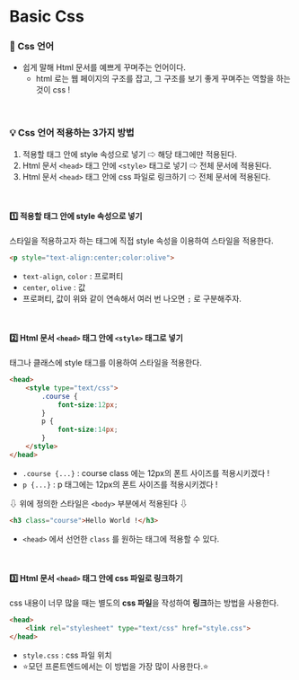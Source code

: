 # Basic Css

### 🎨 Css 언어
* 쉽게 말해 Html 문서를 예쁘게 꾸며주는 언어이다.
  * html 로는 웹 페이지의 구조를 잡고, 그 구조를 보기 좋게 꾸며주는 역할을 하는 것이 css !

<br>

### 💡 Css 언어 적용하는 3가지 방법
1. 적용할 태그 안에 style 속성으로 넣기 ⇨ 해당 태그에만 적용된다.
2. Html 문서 `<head>` 태그 안에 `<style>` 태그로 넣기 ⇨ 전체 문서에 적용된다.
3. Html 문서 `<head>` 태그 안에 css 파일로 링크하기 ⇨ 전체 문서에 적용된다. 

<br>

#### 1️⃣ 적용할 태그 안에 style 속성으로 넣기
스타일을 적용하고자 하는 태그에 직접 style 속성을 이용하여 스타일을 적용한다.
```html
<p style="text-align:center;color:olive">
```
* `text-align`, `color` : 프로퍼티
* `center`, `olive` : 값 
* 프로퍼티, 값이 위와 같이 연속해서 여러 번 나오면 `;` 로 구분해주자.

<br>

#### 2️⃣ Html 문서 `<head>` 태그 안에 `<style>` 태그로 넣기
태그나 클래스에 style 태그를 이용하여 스타일을 적용한다. 
```html
<head>
    <style type="text/css">
        .course {
            font-size:12px;
        }
        p {
            font-size:14px;
        }
    </style>
</head>
```
* `.course {...}` : course class 에는 12px의 폰트 사이즈를 적용시키겠다 !
* `p {...}` : p 태그에는 12px의 폰트 사이즈를 적용시키겠다 !

⇩ 위에 정의한 스타일은 `<body>` 부분에서 적용된다 ⇩
```html
<h3 class="course">Hello World !</h3>
```
* `<head>` 에서 선언한 `class` 를 원하는 태그에 적용할 수 있다.

<br>

#### 3️⃣ Html 문서 `<head>` 태그 안에 css 파일로 링크하기
css 내용이 너무 많을 때는 별도의 **css 파일**을 작성하여 **링크**하는 방법을 사용한다.
```html
<head>
    <link rel="stylesheet" type="text/css" href="style.css">
</head>
```
* `style.css` : css 파일 위치
* ⭐️모던 프론트엔드에서는 이 방법을 가장 많이 사용한다.⭐️
